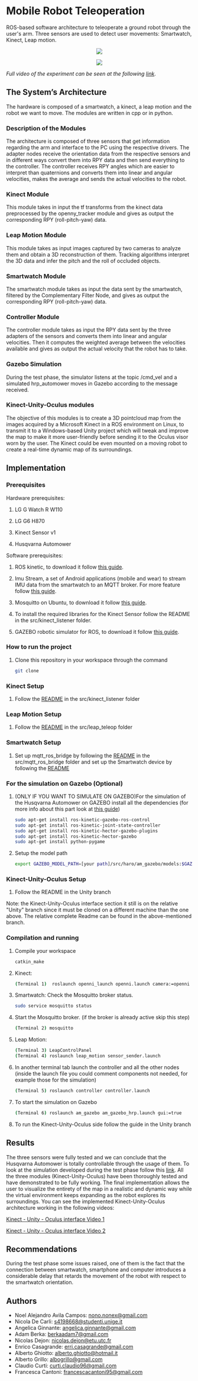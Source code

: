 # Mobile Robot Teleoperation

ROS-based software architecture to teleoperate a ground robot through the user's arm. Three sensors are used to detect user movements: Smartwatch, Kinect, Leap motion.


 <p align="center">
  <img src="videos/Forward.gif">
 </p>
 


 <p align="center">
  <img src="videos/Backward.gif">
 </p>

*Full video of the experiment can be seen at the following [link](https://youtu.be/Zv07ShMY1a4)*.

## The System’s Architecture

The hardware is composed of a smartwatch, a kinect, a leap motion and the robot we want to move. The modules are written in cpp or in python. 

### Description of the Modules

The architecture is composed of three sensors that get information regarding the arm and interface to the PC using the respective drivers. The adapter nodes receive the orientation data from the respective sensors and in different ways convert them into RPY data and then send everything to the controller. The controller receives RPY angles which are easier to interpret than quaternions and converts them into linear and angular velocities, makes the average and sends the actual velocities to the robot.

### Kinect Module

This module takes in input the tf transforms from the kinect data preprocessed by the openny_tracker module and gives as output the corresponding RPY (roll-pitch-yaw) data.

### Leap Motion Module
This module takes as input images captured by two cameras to analyze them and obtain a 3D reconstruction of them. Tracking algorithms interpret the 3D data and infer the pitch and the roll of occluded objects.

### Smartwatch Module 

The smartwatch module takes as input the data sent by the smartwatch, filtered by the Complementary Filter Node, and gives as output the corresponding RPY (roll-pitch-yaw) data.

### Controller Module 

The controller module takes as input the RPY data sent by the three adapters of the sensors and converts them into linear and angular velocities. Then it computes the weighted average between the velocities available and gives as output the actual velocity that the robot has to take.

### Gazebo Simulation

During the test phase, the simulator listens at the topic /cmd_vel and a simulated hrp_automower moves in Gazebo according to the message received.


### Kinect-Unity-Oculus modules

The objective of this modules is to create a 3D pointcloud map from the images acquired by a Microsoft Kinect in a ROS environment on Linux, to transmit it to a Windows-based Unity project which will tweak and improve the map to make it more user-friendly before sending it to the Oculus visor worn by the user.
The Kinect could be even mounted on a moving robot to create a real-time dynamic map of its surroundings.

## Implementation

### Prerequisites

Hardware prerequisites:

1. LG G Watch R W110

1. LG G6 H870

1. Kinect Sensor v1

1. Husqvarna Automower

Software prerequisites:

1. ROS kinetic, to download it follow [this guide](http://wiki.ros.org/kinetic/Installation/Ubuntu).

1. Imu Stream, a set of Android applications (mobile and wear) to stream IMU data from the smartwatch to an MQTT broker. For more feature follow [this guide](http://github.com/EmaroLab/imu_stream).

1. Mosquitto on Ubuntu, to download it follow [this guide](https://www.digitalocean.com/community/tutorials/how-to-install-and-secure-the-mosquitto-mqtt-messaging-broker-on-ubuntu-16-04).

1. To install the required libraries for the Kinect Sensor follow the README in the src/kinect_listener folder.

1. GAZEBO robotic simulator for ROS, to download it follow [this guide](http://gazebosim.org/tutorials?tut=ros_installing). 

### How to run the project

1. Clone this repository in your workspace through the command 
    ```bash
    git clone
    ```

### Kinect Setup

1. Follow the [README](https://github.com/cesca95/hrp_teleoperation/blob/master/src/kinect_listener/README.md) in the src/kinect_listener folder

### Leap Motion Setup

1. Follow the [README](https://github.com/cesca95/hrp_teleoperation/blob/master/src/leap_teleop/README.md) in the src/leap_teleop folder

### Smartwatch Setup

1. Set up mqtt_ros_bridge by following the [README](https://github.com/EmaroLab/mqtt_ros_bridge/blob/9fc463c696403b45a9c36afe6a5cabf9d7522423/README.md) in the src/mqtt_ros_bridge folder and set up the Smartwatch device by following the [README](https://github.com/cesca95/hrp_teleoperation/blob/master/src/smart_watch/README.md) 

### For the simulation on Gazebo (Optional)

1. (ONLY IF YOU WANT TO SIMULATE ON GAZEBO)For the simulation of the Husqvarna Automower on GAZEBO install all the dependencies (for more info about this part look at [this guide](https://github.com/HusqvarnaResearch/hrp/blob/master/Startup%20Guide%20HRP.pdf)) 
    ```bash
    sudo apt-get install ros-kinetic-gazebo-ros-control
    sudo apt-get install ros-kinetic-joint-state-controller
    sudo apt-get install ros-kinetic-hector-gazebo-plugins
    sudo apt-get install ros-kinetic-hector-gazebo
    sudo apt-get install python-pygame
    ```

1. Setup the model path
    ```bash
    export GAZEBO_MODEL_PATH=[your path]/src/haro/am_gazebo/models:$GAZEBO_MODEL_PATH
    ```
    
### Kinect-Unity-Oculus Setup

1. Follow the README in the Unity branch

Note: the Kinect-Unity-Oculus interface section it still is on the relative "Unity" branch since it must be cloned on a different machine than the one above. The relative complete Readme can be found in the above-mentioned branch.


### Compilation and running

1. Compile your workspace
    ```bash
    catkin_make
    ```

1. Kinect:
   ```bash
   (Terminal 1)  roslaunch openni_launch openni.launch camera:=openni
   ```

1. Smartwatch:
    Check the Mosquitto broker status.
    ```bash
    sudo service mosquitto status
    ```

1. Start the Mosquitto broker. (if the broker is already active skip this step)
    ```bash
    (Terminal 2) mosquitto
    ```

1. Leap Motion:
   ```bash
   (Terminal 3) LeapControlPanel
   (Terminal 4) roslaunch leap_motion sensor_sender.launch
   ```

1. In another terminal tab launch the controller and all the other nodes (inside the launch file you could comment components not needed, for example those  for the simulation)
    ```bash
    (Terminal 5) roslaunch controller controller.launch
    ```
1. To start the simulation on Gazebo
    ```bash
    (Terminal 6) roslaunch am_gazebo am_gazebo_hrp.launch gui:=true
    ```
   
1. To run the Kinect-Unity-Oculus side follow the guide in the Unity branch
    
## Results
The three sensors were fully tested and we can conclude that the Husqvarna Automower is totally controllable through the usage of them. To look at the simulation developed during the test phase follow this [link](https://youtu.be/Zv07ShMY1a4).
All the three modules (Kinect-Unity-Oculus) have been thoroughly tested and have demonstrated to be fully working. 
The final implementation allows the user to visualize the entirety of the map in a realistic and dynamic way while the virtual environment keeps expanding as the robot explores its surroundings.
You can see the implemented Kinect-Unity-Oculus architecture working in the following videos:

[Kinect - Unity - Oculus interface Video 1](https://www.youtube.com/watch?v=akuiFXSs5n4)

[Kinect - Unity - Oculus interface Video 2](https://www.youtube.com/watch?v=fg03l9Zvy0s)


## Recommendations
During the test phase some issues raised, one of them is the fact that the connection between smartwatch, smartphone and computer introduces a considerable delay that retards the movement of the robot with respect to the smartwatch orientation.

## Authors
* Noel Alejandro Avila Campos: nono.nonex@gmail.com
* Nicola De Carli: s4198668@studenti.unige.it
* Angelica Ginnante: angelica.ginnante@gmail.com
* Adam Berka: berkaadam7@gmail.com
* Nicolas Dejon: nicolas.dejon@etu.utc.fr
* Enrico Casagrande: erri.casagrande@gmail.com
* Alberto Ghiotto: alberto.ghiotto@hotmail.it
* Alberto Grillo: albogrillo@gmail.com
* Claudio Curti: curti.claudio96@gmail.com
* Francesca Cantoni: francescacantoni95@gmail.com
